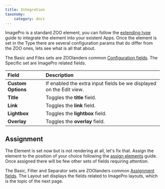 ```yaml
---
title: Integration
taxonomy:
    category: docs
---
```


ImagePro is a standard ZOO element, you can follow the [extending type](http://yootheme.com/zoo/documentation/advanced/extend-pre-build-types) guide to integrate the element into your existent Apps. Once the element is set in the Type there are several configuration params that do differ from the ZOO ones, lets see what is all that about.

The Basic and Files sets are ZOOlanders common [Configuration fields](/extensions/zoolanders/elements/fields#configuration). The Specific set are ImagePro related fields.

| Field       | Description |
| :---------- | :---------- |
| **Custom Options** | If enabled the extra input fields be we displayed on the Edit view. |
| **Title** | Toggles the **title** field. |
| **Link** | Toggles the **link** field. |
| **Lightbox** | Toggles the **lightbox** field. |
| **Overlay** | Toggles the **overlay** field. |

## Assignment

The Element is set now but is not rendering at all, let's fix that. Assign the element to the position of your choice following the [assign elements](http://yootheme.com/zoo/documentation/advanced/assign-elements-to-layout-positions) guide. Once assigned there will be few other sets of fields requiring attention.

The Basic, Filter and Separator sets are ZOOlanders common [Assignment fields](/extensions/zoolanders/elements/fields#assignment). The Layout set displays the fields related to ImagePro layouts, which is the topic of the next page.

